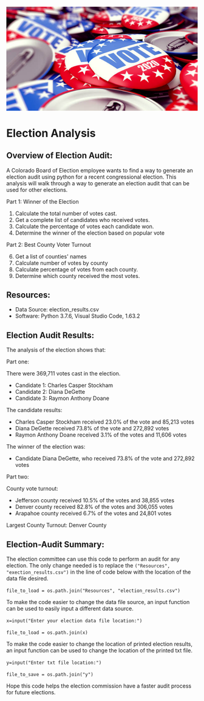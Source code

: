 
![ElectionPhoto](https://raw.githubusercontent.com/jmsuarez1997/election-analysis/main/Resources/Election%20Photo.jpg)
# Election Analysis
## Overview of Election Audit:
A Colorado Board of Election employee wants to find a way to generate an election audit using python for a recent congressional election. This analysis will walk through a way to generate an election audit that can be used for other elections.

Part 1: Winner of the Election
1. Calculate the total number of votes cast. 
2. Get a complete list of candidates who received votes. 
4. Calculate the percentage of votes each candidate won. 
5. Determine the winner of the election based on popular vote

Part 2: Best County Voter Turnout

6. Get a list of counties' names
7. Calculate number of votes by county 
9. Calculate percentage of votes from each county.
8. Determine which county received the most votes.

## Resources: 
- Data Source: election_results.csv
- Software: Python 3.7.6, Visual Studio Code, 1.63.2

## Election Audit Results:
The analysis of the election shows that:

Part one:

There were 369,711 votes cast in the election. 
- Candidate 1: Charles Casper Stockham
- Candidate 2: Diana DeGette
- Candidate 3: Raymon Anthony Doane

The candidate results:
- Charles Casper Stockham received 23.0% of the vote and 85,213 votes
- Diana DeGette received 73.8% of the vote and 272,892 votes
- Raymon Anthony Doane received 3.1% of the votes and 11,606 votes

The winner of the election was:
- Candidate Diana DeGette, who received 73.8% of the vote and 272,892 votes

Part two:

County vote turnout:
- Jefferson county received 10.5% of the votes and 38,855 votes
- Denver county received 82.8% of the votes and 306,055 votes
- Arapahoe county received 6.7% of the votes and 24,801 votes

Largest County Turnout: Denver County

## Election-Audit Summary:
The election committee can use this code to perform an audit for any election. The only change needed is to replace the `("Resources", "exection_results.csv")` in the line of code below with the location of the data file desired.  

`file_to_load = os.path.join("Resources", "election_results.csv")`

To make the code easier to change the data file source, an input function can be used to easily input a different data source. 

`x=input("Enter your election data file location:")`

`file_to_load = os.path.join(x)`

To make the code easier to change the location of printed election results, an input function can be used to change the location of the printed txt file.

`y=input("Enter txt file location:")`

`file_to_save = os.path.join("y")`

Hope this code helps the election commission have a faster audit process for future elections.

